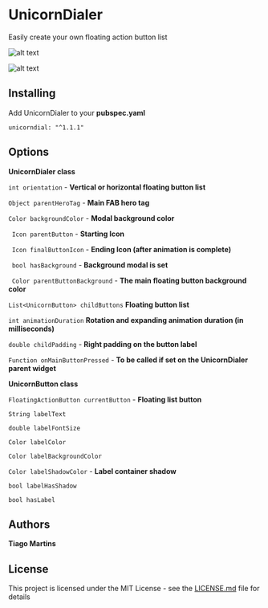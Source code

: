 # UnicornDialer

Easily create your own floating action button list

![alt text](https://github.com/tiagojencmartins/unicornspeeddial/blob/master/vertical.gif?raw=true)

![alt text](https://github.com/tiagojencmartins/unicornspeeddial/blob/master/horizontal.gif?raw=true)


## Installing

Add UnicornDialer to your **pubspec.yaml**

```
unicorndial: "^1.1.1"
```

## Options ##

**UnicornDialer class**

`int orientation` - **Vertical or horizontal floating button list**

`Object parentHeroTag` - **Main FAB hero tag**

`Color backgroundColor` - **Modal background color**

` Icon parentButton` - **Starting Icon**

` Icon finalButtonIcon` - **Ending Icon (after animation is complete)**

` bool hasBackground` - **Background modal is set**

` Color parentButtonBackground` - **The main floating button background color**

 `List<UnicornButton> childButtons` **Floating button list**

 `int animationDuration` **Rotation and expanding animation duration (in milliseconds)**

 `double childPadding` - **Right padding on the button label**

 `Function onMainButtonPressed` - **To be called if set on the UnicornDialer parent widget**



 **UnicornButton class**

 `FloatingActionButton currentButton` - **Floating list button**

 `String labelText`

 `double labelFontSize`

 `Color labelColor`

 `Color labelBackgroundColor`

 `Color labelShadowColor` - **Label container shadow**

 `bool labelHasShadow`

 `bool hasLabel`


## Authors

**Tiago Martins**


## License

This project is licensed under the MIT License - see the [LICENSE.md](LICENSE.md) file for details
